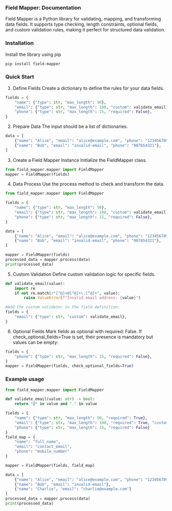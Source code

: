 ### Field Mapper: Documentation

Field Mapper is a Python library for validating, mapping, and transforming data fields. It supports type checking, length constraints, optional fields, and custom validation rules, making it perfect for structured data validation.

### Installation
Install the library using pip
```bash
pip install field-mapper
```

### Quick Start
1. Define Fields
Create a dictionary to define the rules for your data fields.
```python
fields = {
    "name": {"type": str, "max_length": 50},
    "email": {"type": str, "max_length": 100, "custom": validate_email},
    "phone": {"type": str, "max_length": 15, "required": False},
}
```

2. Prepare Data
The input should be a list of dictionaries.
```python
data = [
    {"name": "Alice", "email": "alice@example.com", "phone": "123456789"},
    {"name": "Bob", "email": "invalid-email", "phone": "987654321"},
]
```

3. Create a Field Mapper Instance
Initialize the FieldMapper class.
```python
from field_mapper.mapper import FieldMapper
mapper = FieldMapper(fields)
```

4. Data Process
Use the process method to check and transform the data.
```python
from field_mapper.mapper import FieldMapper

fields = {
    "name": {"type": str, "max_length": 50},
    "email": {"type": str, "max_length": 100, "custom": validate_email},
    "phone": {"type": str, "max_length": 15, "required": False},
}

data = [
    {"name": "Alice", "email": "alice@example.com", "phone": "123456789"},
    {"name": "Bob", "email": "invalid-email", "phone": "987654321"},
]

mapper = FieldMapper(fields)
processed_data = mapper.process(data)
print(processed_data)

```

5. Custom Validation
Define custom validation logic for specific fields.

```python
def validate_email(value):  
    import re  
    if not re.match(r"[^@]+@[^@]+\.[^@]+", value):  
        raise ValueError(f"Invalid email address: {value}")  

#Add the custom validator in the field definition:
fields = {
    "email": {"type": str, "custom": validate_email},
}

```

6. Optional Fields
Mark fields as optional with required: False. 
If check_optional_fields=True is set, their presence is mandatory but values can be empty:
```python
fields = {
    "phone": {"type": str, "max_length": 15, "required": False},
}
mapper = FieldMapper(fields, check_optional_fields=True)  

```

### Example usage
```python
from field_mapper.mapper import FieldMapper

def validate_email(value: str) -> bool:
    return "@" in value and "." in value

fields = {
    "name": {"type": str, "max_length": 50, "required": True},
    "email": {"type": str, "max_length": 100, "required": True, "custom": validate_email},
    "phone": {"type": str, "max_length": 15, "required": False}
}
field_map = {
    "name": "full_name",
    "email": "contact_email",
    "phone": "mobile_number"
}

mapper = FieldMapper(fields, field_map)

data = [
    {"name": "Alice", "email": "alice@example.com", "phone": "1234567890"},
    {"name": "Bob", "email": "invalid-email"},
    {"name": "Charlie", "email": "charlie@example.com"}
]
processed_data = mapper.process(data)
print(processed_data)

```
